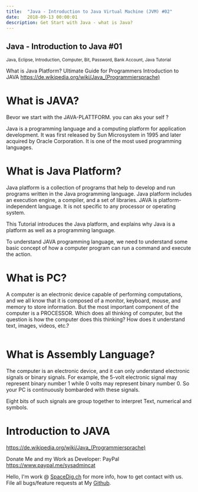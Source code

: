 ```yaml
---
title:  "Java - Introduction to Java Virtual Machine (JVM) #02"
date:   2018-09-13 00:00:01
description: Get Start with Java - what is Java? 
---
```

<h2 id="this-post-is-the-last-of-a-series-of-posts-in-which-i-write-about-the-observable-type-in-the-first-post-we-went-ahead-writing-an-observable-from-scratch-in-order-to-fully-understand-it-we-then-explored-how-to-create-observables-from-values-arrays-dom-events-and-promises-this-time-well-focus-on-compositions-by-rewriting-some-basic-composition-operators">
Java - Introduction to Java #01</h2>

<small>Java, Eclipse, Introduction, Computer, Bit, Password, Bank Account, Java Tutorial </small>

What is Java Platform? Ultimate Guide for Programmers
Introduction to JAVA
<a href="https://de.wikipedia.org/wiki/Java_(Programmiersprache)">https://de.wikipedia.org/wiki/Java_(Programmiersprache) </a>





<h1>What is JAVA?</h1>

Bevor we start with the JAVA-PLATTFORM. you can aks your self ? 


Java is a programming language and a computing platform for application development. It was first released by Sun Microsystem in 1995 and later acquired by Oracle Corporation. It is one of the most used programming languages.

<h1>What is Java Platform?</h1>
Java platform is a collection of programs that help to develop and run programs written in the Java programming language. Java platform includes an execution engine, a compiler, and a set of libraries. JAVA is platform-independent language. It is not specific to any processor or operating system.


<img class="card-img-top" src="https://spaceg.github.io/assets/images/th-1.png" alt="">



This Tutorial introduces the Java platform, and explains why Java is a platform as well as a programming language.

To understand JAVA programming language, we need to understand some basic concept of how a computer program can run a command and execute the action.


<h1>What is PC?</h1>

A computer is an electronic device capable of performing computations, and we all know that it is composed of a monitor, keyboard, mouse, and memory to store information. But the most important component of the computer is a PROCESSOR. Which does all thinking of computer, but the question is how the computer does this thinking? How does it understand text, images, videos, etc.?

<img class="card-img-top" src="https://spaceg.github.io/assets/images/th-2.png" alt="">

<h1>What is Assembly Language?</h1>
The computer is an electronic device, and it can only understand electronic signals or binary signals. For example, the 5-volt electronic signal may represent binary number 1 while 0 volts may represent binary number 0. So your PC is continuously bombarded with these signals.


<img class="card-img-top" src="https://spaceg.github.io/assets/images/th-3.png" alt="">



Eight bits of such signals are group together to interpret Text, numerical and symbols.

<h1>Introduction to JAVA</h1>
<a href="https://de.wikipedia.org/wiki/Java_(Programmiersprache)">https://de.wikipedia.org/wiki/Java_(Programmiersprache) </a>




Donate Me and my Work as Developer: PayPal <a href="https://www.paypal.me/sysadmincat">https://www.paypal.me/sysadmincat </a>


 Hello, I'm work @ [SpaceDig.ch][spacedig] for more info, how to get contact with us. File all bugs/feature requests at My  [Github][jekyll-gh].

[jekyll-gh]: https://github.com/spaceg
[spacedig]:    http://spacedig.ch
